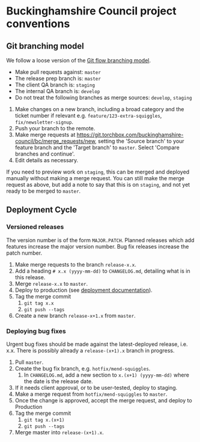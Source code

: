 # Buckinghamshire Council project conventions

## Git branching model

We follow a loose version of the [Git flow branching model](https://nvie.com/posts/a-successful-git-branching-model/).

- Make pull requests against: `master`
- The release prep branch is: `master`
- The client QA branch is: `staging`
- The internal QA branch is: `develop`
- Do not treat the following branches as merge sources: `develop`, `staging`

1. Make changes on a new branch, including a broad category and the ticket number if relevant e.g. `feature/123-extra-squiggles`, `fix/newsletter-signup`.
2. Push your branch to the remote.
3. Make merge requests at https://git.torchbox.com/buckinghamshire-council/bc/merge_requests/new, setting the 'Source branch' to your feature branch and the 'Target branch' to `master`. Select 'Compare branches and continue'.
4. Edit details as necessary.

If you need to preview work on `staging`, this can be merged and deployed manually without making a merge request. You can still make the merge request as above, but add a note to say that this is on `staging`, and not yet ready to be merged to `master`.

## Deployment Cycle

### Versioned releases

The version number is of the form `MAJOR.PATCH`. Planned releases which add features increase the major version number. Bug fix releases increase the patch number.

1. Make merge requests to the branch `release-x.x`.
1. Add a heading `# x.x (yyyy-mm-dd)` to `CHANGELOG.md`, detailing what is in this release.
1. Merge `release-x.x` to `master`.
1. Deploy to production (see [deployment documentation](deployment.md)).
1. Tag the merge commit
   1. `git tag x.x`
   1. `git push --tags`
1. Create a new branch `release-x+1.x` from `master`.

### Deploying bug fixes

Urgent bug fixes should be made against the latest-deployed release, i.e. x.x. There is possibly already a `release-(x+1).x` branch in progress.

1. Pull `master`.
1. Create the bug fix branch, e.g. `hotfix/mend-squiggles`.
   1. In `CHANGELOG.md`, add a new section to `x.(x+1) (yyyy-mm-dd)` where the
      date is the release date.
1. If it needs client approval, or to be user-tested, deploy to staging.
1. Make a merge request from `hotfix/mend-squiggles` to `master`.
1. Once the change is approved, accept the merge request, and deploy to
   Production
1. Tag the merge commit
   1. `git tag x.(x+1)`
   1. `git push --tags`
1. Merge master into `release-(x+1).x`.
